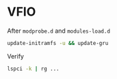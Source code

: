 # VFIO

After `modprobe.d` and `modules-load.d`

```bash
update-initramfs -u && update-gru
```

Verify

```bash
lspci -k | rg ...
```
